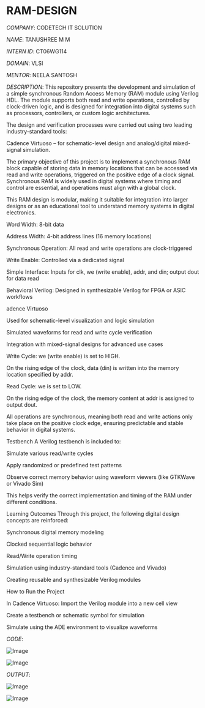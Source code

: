 # RAM-DESIGN

*COMPANY*: CODETECH IT SOLUTION

*NAME*: TANUSHREE M M

*INTERN ID*: CT06WG114

*DOMAIN*: VLSI

*MENTOR*: NEELA SANTOSH

*DESCRIPTION*:
This repository presents the development and simulation of a simple synchronous Random Access Memory (RAM) module using Verilog HDL. The module supports both read and write operations, controlled by clock-driven logic, and is designed for integration into digital systems such as processors, controllers, or custom logic architectures.

The design and verification processes were carried out using two leading industry-standard tools:

Cadence Virtuoso – for schematic-level design and analog/digital mixed-signal simulation.

The primary objective of this project is to implement a synchronous RAM block capable of storing data in memory locations that can be accessed via read and write operations, triggered on the positive edge of a clock signal. Synchronous RAM is widely used in digital systems where timing and control are essential, and operations must align with a global clock.

This RAM design is modular, making it suitable for integration into larger designs or as an educational tool to understand memory systems in digital electronics.

Word Width: 8-bit data

Address Width: 4-bit address lines (16 memory locations)

Synchronous Operation: All read and write operations are clock-triggered

Write Enable: Controlled via a dedicated signal

Simple Interface: Inputs for clk, we (write enable), addr, and din; output dout for data read

Behavioral Verilog: Designed in synthesizable Verilog for FPGA or ASIC workflows

adence Virtuoso

Used for schematic-level visualization and logic simulation

Simulated waveforms for read and write cycle verification

Integration with mixed-signal designs for advanced use cases

Write Cycle:
we (write enable) is set to HIGH.

On the rising edge of the clock, data (din) is written into the memory location specified by addr.

Read Cycle:
we is set to LOW.

On the rising edge of the clock, the memory content at addr is assigned to output dout.

All operations are synchronous, meaning both read and write actions only take place on the positive clock edge, ensuring predictable and stable behavior in digital systems.

 Testbench
A Verilog testbench is included to:

Simulate various read/write cycles

Apply randomized or predefined test patterns

Observe correct memory behavior using waveform viewers (like GTKWave or Vivado Sim)

This helps verify the correct implementation and timing of the RAM under different conditions.

Learning Outcomes
Through this project, the following digital design concepts are reinforced:

Synchronous digital memory modeling

Clocked sequential logic behavior

Read/Write operation timing

Simulation using industry-standard tools (Cadence and Vivado)

Creating reusable and synthesizable Verilog modules

How to Run the Project

In Cadence Virtuoso:
Import the Verilog module into a new cell view

Create a testbench or schematic symbol for simulation

Simulate using the ADE environment to visualize waveforms

*CODE*:

![Image](https://github.com/user-attachments/assets/2ba677d1-9d11-4d57-9962-3dea653e7940)

![Image](https://github.com/user-attachments/assets/30132cc6-7525-4bf0-b097-77837297155b)



*OUTPUT*:

![Image](https://github.com/user-attachments/assets/30c5408b-52e7-4f49-8a2c-840a595807f3)

![Image](https://github.com/user-attachments/assets/c13179bf-6d88-4d25-aa04-aba01cb66bfa)



